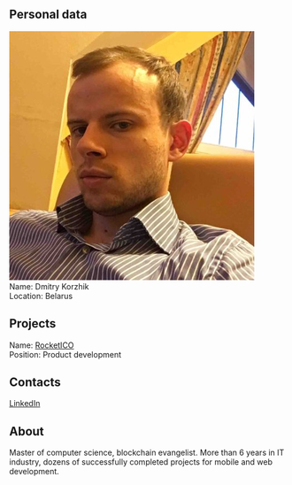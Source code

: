## Personal data
![ photo](photo/dmitry_korzhik.jpg)  
Name: Dmitry Korzhik    
Location: Belarus  
## Projects 
Name: [RocketICO](../projects/rocketico.md)  
Position: Product development   
## Contacts
[LinkedIn](https://www.linkedin.com/in/dmitry-korzhik-07101982/)  
## About
Master of computer science, ​blockchain evangelist.
More than 6 years in IT industry, dozens of successfully
completed projects for mobile and web development.
